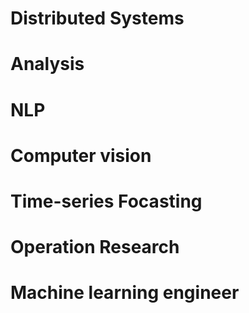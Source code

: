 # Distributed Systems
# Analysis
# NLP
# Computer vision
# Time-series Focasting
# Operation Research
# Machine learning engineer

<!--stackedit_data:
eyJoaXN0b3J5IjpbLTY1MzgyNzM1OCwxNzEwNjQzMDczXX0=
-->